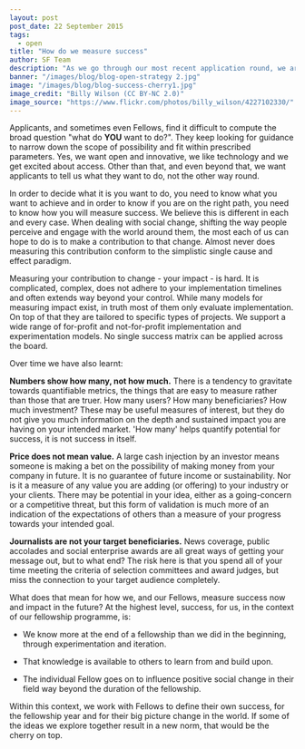 ```yaml
---
layout: post
post_date: 22 September 2015
tags:
  - open
title: "How do we measure success"
author: SF Team
description: "As we go through our most recent application round, we are struck again by the question many applicants ask: How do you measure success? "
banner: "/images/blog/blog-open-strategy 2.jpg"
image: "/images/blog/blog-success-cherry1.jpg"
image_credit: "Billy Wilson (CC BY-NC 2.0)"
image_source: "https://www.flickr.com/photos/billy_wilson/4227102330/"
---
```


Applicants, and sometimes even Fellows, find it difficult to compute the broad question "what do **YOU** want to do?". They keep looking for guidance to narrow down the scope of possibility and fit within prescribed parameters. Yes, we want open and innovative, we like technology and we get excited about access. Other than that, and even beyond that, we want applicants to tell us what they want to do, not the other way round.

In order to decide what it is you want to do, you need to know what you want to achieve and in order to know if you are on the right path, you need to know how you will measure success. We believe this is different in each and every case. When dealing with social change, shifting the way people perceive and engage with the world around them, the most each of us can hope to do is to make a contribution to that change. Almost never does measuring this contribution conform to the simplistic single cause and effect paradigm.

Measuring your contribution to change - your impact - is hard. It is complicated, complex, does not adhere to your implementation timelines and often extends way beyond your control. While many models for measuring impact exist, in truth most of them only evaluate implementation. On top of that they are tailored to specific types of projects. We support a wide range of for-profit and not-for-profit implementation and experimentation models. No single success matrix can be applied across the board.

Over time we have also learnt:

**Numbers show how many, not how much.** There is a tendency to gravitate towards quantifiable metrics, the things that are easy to measure rather than those that are truer. How many users? How many beneficiaries? How much investment? These may be useful measures of interest, but they do not give you much information on the depth and sustained impact you are having on your intended market. 'How many' helps quantify potential for success, it is not success in itself.

**Price does not mean value.** A large cash injection by an investor means someone is making a bet on the possibility of making money from your company in future. It is no guarantee of future income or sustainability. Nor is it a measure of any value you are adding (or offering) to your industry or your clients. There may be potential in your idea, either as a going-concern or a competitive threat, but this form of validation is much more of an indication of the expectations of others than a measure of your progress towards your intended goal.

**Journalists are not your target beneficiaries.** News coverage, public accolades and social enterprise awards are all great ways of getting your message out, but to what end? The risk here is that you spend all of your time meeting the criteria of selection committees and award judges, but miss the connection to your target audience completely.

What does that mean for how we, and our Fellows, measure success now and impact in the future? At the highest level, success, for us, in the context of our fellowship programme, is:


- We know more at the end of a fellowship than we did in the beginning, through experimentation and iteration.

- That knowledge is available to others to learn from and build upon.

- The individual Fellow goes on to influence positive social change in their field way beyond the duration of the fellowship.

Within this context, we work with Fellows to define their own success, for the fellowship year and for their big picture change in the world. If some of the ideas we explore together result in a new norm, that would be the cherry on top.
